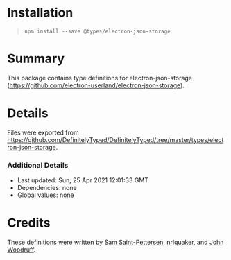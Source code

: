 # Installation
> `npm install --save @types/electron-json-storage`

# Summary
This package contains type definitions for electron-json-storage (https://github.com/electron-userland/electron-json-storage).

# Details
Files were exported from https://github.com/DefinitelyTyped/DefinitelyTyped/tree/master/types/electron-json-storage.

### Additional Details
 * Last updated: Sun, 25 Apr 2021 12:01:33 GMT
 * Dependencies: none
 * Global values: none

# Credits
These definitions were written by [Sam Saint-Pettersen](https://github.com/stpettersens), [nrlquaker](https://github.com/nrlquaker), and [John Woodruff](https://github.com/jbw91).
